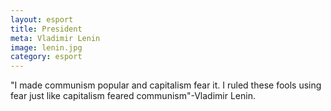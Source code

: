 ```yaml
---
layout: esport
title: President
meta: Vladimir Lenin
image: lenin.jpg
category: esport
---
```

"I made communism popular and capitalism fear it. I ruled these fools using fear just like capitalism feared communism"-Vladimir Lenin.